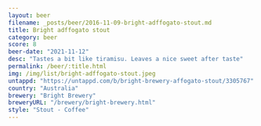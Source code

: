 ```yaml
---
layout: beer
filename: _posts/beer/2016-11-09-bright-adffogato-stout.md
title: Bright adffogato stout
category: beer
score: 8
beer-date: "2021-11-12"
desc: "Tastes a bit like tiramisu. Leaves a nice sweet after taste"
permalink: /beer/:title.html
img: /img/list/bright-adffogato-stout.jpeg
untappd: "https://untappd.com/b/bright-brewery-affogato-stout/3305767"
country: "Australia"
brewery: "Bright Brewery"
breweryURL: "/brewery/bright-brewery.html"
style: "Stout - Coffee"
---
```

